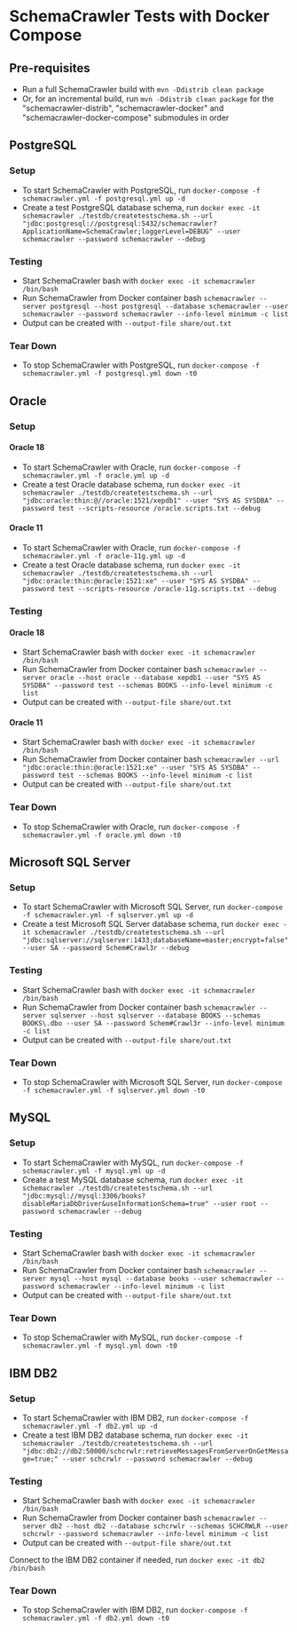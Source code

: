 <!-- markdownlint-disable MD024 -->
# SchemaCrawler Tests with Docker Compose

## Pre-requisites

- Run a full SchemaCrawler build with `mvn -Ddistrib clean package`
- Or, for an incremental build, run `mvn -Ddistrib clean package` for the "schemacrawler-distrib", "schemacrawler-docker" and "schemacrawler-docker-compose" submodules in order



## PostgreSQL

### Setup

- To start SchemaCrawler with PostgreSQL, run
  `docker-compose -f schemacrawler.yml -f postgresql.yml up -d`
- Create a test PostgreSQL database schema, run
  `docker exec -it schemacrawler ./testdb/createtestschema.sh --url "jdbc:postgresql://postgresql:5432/schemacrawler?ApplicationName=SchemaCrawler;loggerLevel=DEBUG" --user schemacrawler --password schemacrawler --debug`

### Testing

- Start SchemaCrawler bash with
  `docker exec -it schemacrawler /bin/bash`
- Run SchemaCrawler from Docker container bash
  `schemacrawler --server postgresql --host postgresql --database schemacrawler --user schemacrawler --password schemacrawler --info-level minimum -c list`
- Output can be created with `--output-file share/out.txt`

### Tear Down

- To stop SchemaCrawler with PostgreSQL, run
  `docker-compose -f schemacrawler.yml -f postgresql.yml down -t0`



## Oracle

### Setup

#### Oracle 18

- To start SchemaCrawler with Oracle, run
  `docker-compose -f schemacrawler.yml -f oracle.yml up -d`
- Create a test Oracle database schema, run
  `docker exec -it schemacrawler ./testdb/createtestschema.sh --url "jdbc:oracle:thin:@//oracle:1521/xepdb1" --user "SYS AS SYSDBA" --password test --scripts-resource /oracle.scripts.txt --debug`

#### Oracle 11

- To start SchemaCrawler with Oracle, run
  `docker-compose -f schemacrawler.yml -f oracle-11g.yml up -d`
- Create a test Oracle database schema, run
  `docker exec -it schemacrawler ./testdb/createtestschema.sh --url "jdbc:oracle:thin:@oracle:1521:xe" --user "SYS AS SYSDBA" --password test --scripts-resource /oracle-11g.scripts.txt --debug`

### Testing

#### Oracle 18

- Start SchemaCrawler bash with
  `docker exec -it schemacrawler /bin/bash`
- Run SchemaCrawler from Docker container bash
  `schemacrawler --server oracle --host oracle --database xepdb1 --user "SYS AS SYSDBA" --password test --schemas BOOKS --info-level minimum -c list`
- Output can be created with `--output-file share/out.txt`

#### Oracle 11

- Start SchemaCrawler bash with
  `docker exec -it schemacrawler /bin/bash`
- Run SchemaCrawler from Docker container bash
  `schemacrawler --url "jdbc:oracle:thin:@oracle:1521:xe" --user "SYS AS SYSDBA" --password test --schemas BOOKS --info-level minimum -c list`
- Output can be created with `--output-file share/out.txt`

### Tear Down

- To stop SchemaCrawler with Oracle, run
  `docker-compose -f schemacrawler.yml -f oracle.yml down -t0`



## Microsoft SQL Server

### Setup

- To start SchemaCrawler with Microsoft SQL Server, run
  `docker-compose -f schemacrawler.yml -f sqlserver.yml up -d`
- Create a test Microsoft SQL Server database schema, run
  `docker exec -it schemacrawler ./testdb/createtestschema.sh --url "jdbc:sqlserver://sqlserver:1433;databaseName=master;encrypt=false" --user SA --password Schem#Crawl3r --debug`

### Testing

- Start SchemaCrawler bash with
  `docker exec -it schemacrawler /bin/bash`
- Run SchemaCrawler from Docker container bash
  `schemacrawler --server sqlserver --host sqlserver --database BOOKS --schemas BOOKS\.dbo --user SA --password Schem#Crawl3r --info-level minimum -c list`
- Output can be created with `--output-file share/out.txt`

### Tear Down

- To stop SchemaCrawler with Microsoft SQL Server, run
  `docker-compose -f schemacrawler.yml -f sqlserver.yml down -t0`



## MySQL

### Setup

- To start SchemaCrawler with MySQL, run
  `docker-compose -f schemacrawler.yml -f mysql.yml up -d`
- Create a test MySQL database schema, run
  `docker exec -it schemacrawler ./testdb/createtestschema.sh --url "jdbc:mysql://mysql:3306/books?disableMariaDbDriver&useInformationSchema=true" --user root --password schemacrawler --debug`

### Testing

- Start SchemaCrawler bash with
  `docker exec -it schemacrawler /bin/bash`
- Run SchemaCrawler from Docker container bash
  `schemacrawler --server mysql --host mysql --database books --user schemacrawler --password schemacrawler --info-level minimum -c list`
- Output can be created with `--output-file share/out.txt`

### Tear Down

- To stop SchemaCrawler with MySQL, run
  `docker-compose -f schemacrawler.yml -f mysql.yml down -t0`



## IBM DB2


### Setup

- To start SchemaCrawler with IBM DB2, run
  `docker-compose -f schemacrawler.yml -f db2.yml up -d`
- Create a test IBM DB2 database schema, run
  `docker exec -it schemacrawler ./testdb/createtestschema.sh --url "jdbc:db2://db2:50000/schcrwlr:retrieveMessagesFromServerOnGetMessage=true;" --user schcrwlr --password schemacrawler --debug`

### Testing

- Start SchemaCrawler bash with
  `docker exec -it schemacrawler /bin/bash`
- Run SchemaCrawler from Docker container bash
  `schemacrawler --server db2 --host db2 --database schcrwlr --schemas SCHCRWLR --user schcrwlr --password schemacrawler --info-level minimum -c list`
- Output can be created with `--output-file share/out.txt`

Connect to the IBM DB2 container if needed, run
`docker exec -it db2 /bin/bash`

### Tear Down

- To stop SchemaCrawler with IBM DB2, run
  `docker-compose -f schemacrawler.yml -f db2.yml down -t0`
